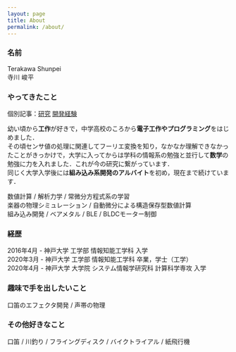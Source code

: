 ```yaml
---
layout: page
title: About
permalink: /about/
---
```


### 名前
Terakawa Shunpei  
寺川 峻平  


### やってきたこと
個別記事：[研究](/research/) [開発経験](/experience/)

幼い頃から**工作**が好きで，中学高校のころから**電子工作やプログラミング**をはじめました．  
その頃センサ値の処理に関連してフーリエ変換を知り，なかなか理解できなかったことがきっかけで，大学に入ってからは学科の情報系の勉強と並行して**数学**の勉強に力を入れました．これが今の研究に繋がっています．  
同じく大学入学後には**組み込み系開発のアルバイト**を初め，現在まで続けています． 

数値計算 / 解析力学 / 常微分方程式系の学習  
楽器の物理シミュレーション / 自動微分による構造保存型数値計算  
組み込み開発 / ベアメタル / BLE / BLDCモーター制御  


### 経歴  
2016年4月 - 神戸大学 工学部 情報知能工学科 入学  
2020年3月 - 神戸大学 工学部 情報知能工学科 卒業，学士（工学）  
2020年4月 - 神戸大学 大学院 システム情報学研究科 計算科学専攻 入学  


### 趣味で手を出したいこと
口笛のエフェクタ開発 / 声帯の物理


### その他好きなこと
口笛 / 川釣り / フライングディスク / バイクトライアル / 紙飛行機

